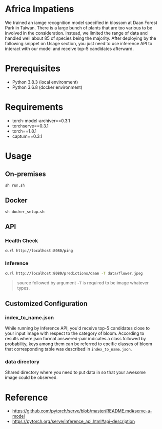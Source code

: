 # Africa Impatiens

We trained an iamge recognition model specified in blossom at Daan Forest Park in Taiwan. There is a large bunch of plants that are too various to be involved in the consideration. Instead, we limited the range of data and handled well about 85 of species being the majority. After deploying by the following snippet on Usage section, you just need to use inference API to interact with our model and receive top-5 candidates afterward.

# Prerequisites
- Python 3.8.3 (local environment)
- Python 3.6.8 (docker environment)

# Requirements
- torch-model-archiver==0.3.1
- torchserve==0.3.1
- torch==1.8.1
- captum==0.3.1

# Usage

## On-premises
```bash=
sh run.sh
```

## Docker
```bash=
sh docker_setup.sh
```

## API

### Health Check

```bash
curl http://localhost:8080/ping
```
### Inference

```bash
curl http://localhost:8080/predictions/daan -T data/flower.jpeg
```
> source followed by argument `-T` is required to be image whatever types.

## Customized Configuration

### index_to_name.json
While running by Inference API, you'd receive top-5 candidates close to your input image with respect to the category of bloom. According to results where json format answered-pair indicates a class followed by probability, keys among them can be referred to epcific classes of bloom that corresponding table was described in `index_to_name.json`.

### data directory
Shared directory where you need to put data in so that your awesome image could be observed.

# Reference
- https://github.com/pytorch/serve/blob/master/README.md#serve-a-model
- https://pytorch.org/serve/inference_api.html#api-description
